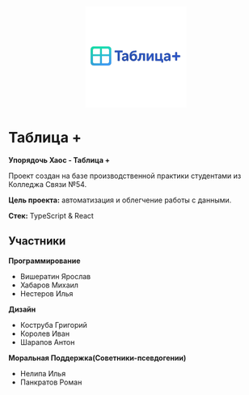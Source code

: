 <p align="center">
    <img src="logo.png" alt="Таблица+ Логотип" width="200"/>
</p>

# Таблица +

**Упорядочь Хаос - Таблица +**

Проект создан на базе производственной практики студентами из Колледжа Связи №54.

**Цель проекта:** автоматизация и облегчение работы с данными.

**Стек:** TypeScript & React

## Участники

**Программирование**

- Вишератин Ярослав
- Хабаров Михаил
- Нестеров Илья

**Дизайн**

- Коструба Григорий
- Королев Иван
- Шарапов Антон

**Моральная Поддержка(Советники-псевдогении)**

- Нелипа Илья
- Панкратов Роман